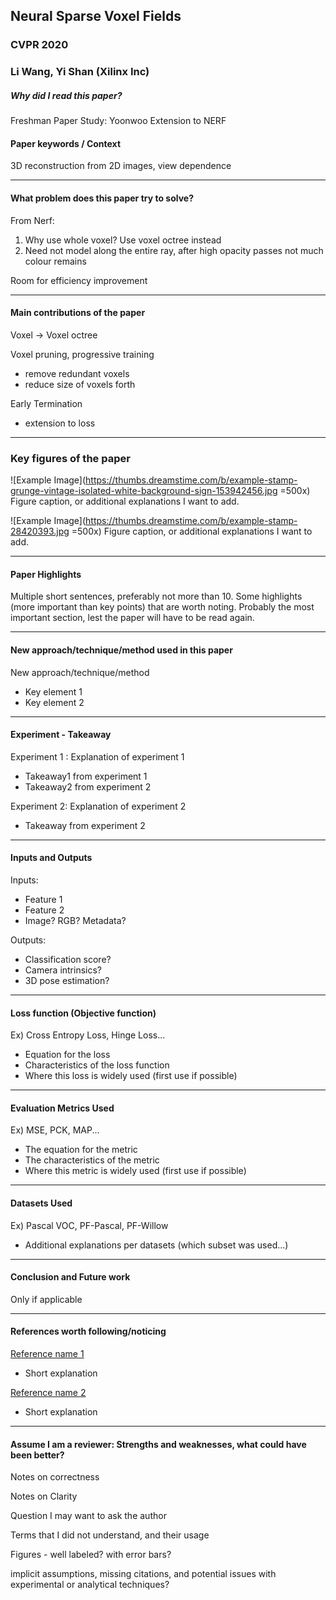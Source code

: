 ## Neural Sparse Voxel Fields
### CVPR 2020
### Li Wang, Yi Shan (Xilinx Inc)


##### Why did I read this paper?
Freshman Paper Study: Yoonwoo
Extension to NERF

#### Paper keywords / Context

3D reconstruction from 2D images, view dependence

***

#### What problem does this paper try to solve?
From Nerf:
1. Why use whole voxel? Use voxel octree instead
2. Need not model along the entire ray, after high opacity passes not much colour remains

Room for efficiency improvement
***

#### Main contributions of the paper
Voxel -> Voxel octree

Voxel pruning, progressive training
- remove redundant voxels
- reduce size of voxels forth

Early Termination
- extension to loss 

***

### Key figures of the paper
![Example Image](https://thumbs.dreamstime.com/b/example-stamp-grunge-vintage-isolated-white-background-sign-153942456.jpg =500x)
Figure caption, or additional explanations I want to add.

![Example Image](https://thumbs.dreamstime.com/b/example-stamp-28420393.jpg =500x)
Figure caption, or additional explanations I want to add.

***

#### Paper Highlights
Multiple short sentences, preferably not more than 10. Some highlights (more important than key points) that are worth noting. Probably the most important section, lest the paper will have to be read again.

***

#### New approach/technique/method used in this paper 
New approach/technique/method
* Key element 1
* Key element 2

***

#### Experiment - Takeaway
Experiment 1 : Explanation of experiment 1
* Takeaway1 from experiment 1
* Takeaway2 from experiment 2

Experiment 2: Explanation of experiment 2
* Takeaway from experiment 2

***

#### Inputs and Outputs 
Inputs:
* Feature 1
* Feature 2
* Image? RGB? Metadata?

Outputs:
* Classification score?
* Camera intrinsics?
* 3D pose estimation?

***

#### Loss function (Objective function)
Ex) Cross Entropy Loss, Hinge Loss...
* Equation for the loss
* Characteristics of the loss function
* Where this loss is widely used (first use if possible)

***

#### Evaluation Metrics Used
Ex) MSE, PCK, MAP...
* The equation for the metric
* The characteristics of the metric
* Where this metric is widely used (first use if possible)

***

#### Datasets Used
Ex) Pascal VOC, PF-Pascal, PF-Willow
* Additional explanations per datasets (which subset was used...)

***

#### Conclusion and Future work
Only if applicable

***

#### References worth following/noticing
[Reference name 1](link)
* Short explanation

[Reference name 2](link)
* Short explanation

***

#### Assume I am a reviewer: Strengths and weaknesses, what could have been better?
Notes on correctness

Notes on Clarity

Question I may want to ask the author

Terms that I did not understand, and their usage

Figures - well labeled? with error bars?

implicit assumptions, missing citations, and potential issues with experimental or analytical techniques?
